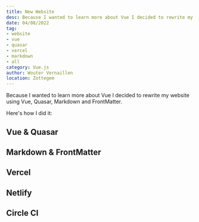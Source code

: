 ```yaml
---
title: New Website
desc: Because I wanted to learn more about Vue I decided to rewrite my website using Vue, Quasar, Markdown and FrontMatter.
date: 04/08/2022
tag:
- website
- vue
- quasar
- vercel
- markdown
- all
category: Vue.js
author: Wouter Vernaillen
location: Zottegem
---
```


Because I wanted to learn more about Vue I decided to rewrite my website using Vue, Quasar, Markdown and FrontMatter.

Here's how I did it:

## Vue & Quasar

## Markdown & FrontMatter

## Vercel

## Netlify

## Circle CI
